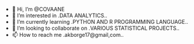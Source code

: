 - 👋 Hi, I’m @COVAANE
- 👀 I’m interested in .DATA ANALYTICS..
- 🌱 I’m currently learning .PYTHON AND R PROGRAMMING LANGUAGE..
- 💞️ I’m looking to collaborate on .VARIOUS STATISTICAL PROJECTS..
- 📫 How to reach me .akborge17@gmail,com..

<!---
COVAANE/COVAANE is a ✨ special ✨ repository because its `README.md` (this file) appears on your GitHub profile.
You can click the Preview link to take a look at your changes.
--->
